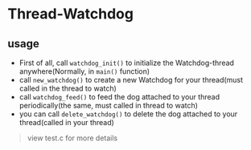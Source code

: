 # Thread-Watchdog

## usage

- First of all, call `watchdog_init()` to initialize the Watchdog-thread anywhere(Normally, in `main()` function)
- call `new_watchdog()` to create a new Watchdog for your thread(must called in the thread to watch)
- call `watchdog_feed()` to feed the dog attached to your thread periodically(the same, must called in thread to watch)
- you can call `delete_watchdog()` to delete the dog attached to your thread(called in your thread)

> view test.c for more details

